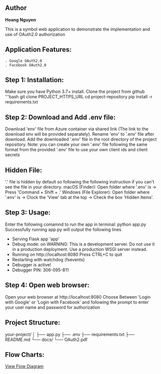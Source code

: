 ## Author 
**Hoang Nguyen**

This is a symbol web application to demonstrate the implementation and use of OAuth2.0 authorization

## Application Features:
    . Google OAuth2.0
    . Facebook OAuth2.0

## Step 1: Installation: 
Make sure you have Python 3.7+ install.
Clone the project from github
'''bash
git clone PROJECT_HTTPS_URL
cd project-repository
pip install -r requirements.txt

## Step 2: Download and Add .env file: 
Download 'env' file from Azure container via shared link (The link to the download env will be provided separately).
Rename 'env' to '.env' file after download.
Add the downloaded '.env' file in the root directory of the project repository.
Note: you can create your own '.env' file following the same format from the provided '.env' file to use your own client ids and client secrets 

## Hidden File: 
'.' file is hidden by default so following the following instruction if you can't see the file in your directory.
macOS (Finder): Open folder where '.env' is -> Press 'Command + Shift + .' 
Windows (File Explorer): Open folder where '.env' is -> Clock the 'View' tab at the top -> Check the box 'Hidden Items'.

## Step 3: Usage: 
Enter the following comamnd to run the app in terminal: python app.py
Successfully running app.py will output the following lines
 * Serving Flask app 'app'
 * Debug mode: on
WARNING: This is a development server. Do not use it in a production deployment. Use a production WSGI server instead.
 * Running on http://localhost:8080
Press CTRL+C to quit
 * Restarting with watchdog (fsevents)
 * Debugger is active!
 * Debugger PIN: 306-095-811

 ## Step 4: Open web browser: 
 Open your web browser at http://localhost:8080 
 Choose Between 'Login with Google' or 'Login with Facebook' and following the prompt to enter your user name and password for authorization

 ## Project Structure:
your-project/
│
├── app.py
├── .env
├── requirements.txt
├── README.md
└── docs/
    └── OAuth2.pdf

## Flow Charts:
[View Flow Diagram](docs/OAuth2.pdf)

